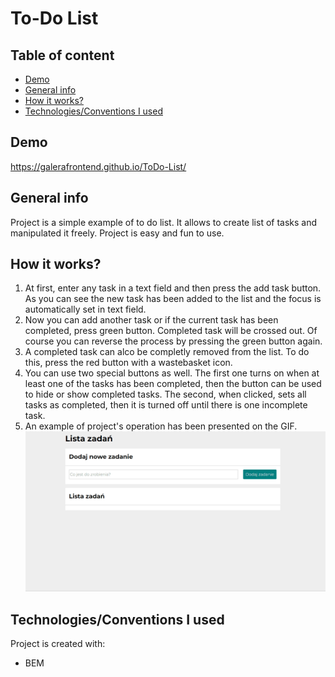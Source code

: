 # To-Do List

## Table of content
- [Demo](#Demo)
- [General info](#general-info)
- [How it works?](#how-it-works)
- [Technologies/Conventions I used](#TechnologiesConventions-I-used)

## Demo
https://galerafrontend.github.io/ToDo-List/

## General info
Project is a simple example of to do list. It allows to create list of tasks and manipulated it freely. Project is easy and fun to use.
## How it works?
1. At first, enter any task in a text field and then press the add task button.
As you can see the new task has been added to the list and the focus is automatically set in text field.
2. Now you can add another task or if the current task has been completed, press green button. Completed task will be crossed out. Of course you can reverse the process by pressing the green button again.
3. A completed task can alco be completly removed from the list. To do this, press the red button with a wastebasket icon.
4. You can use two special buttons as well. The first one turns on when at least one of the tasks has been completed, then the button can be used to hide or show completed tasks.
The second, when clicked, sets all tasks as completed, then it is turned off until there is one incomplete task.
5. An example of project's operation has been presented on the GIF.
![To-Do-List-GIF](images/HOW_IT_WORKS-GIF.gif)

## Technologies/Conventions I used
Project is created with:
- BEM
